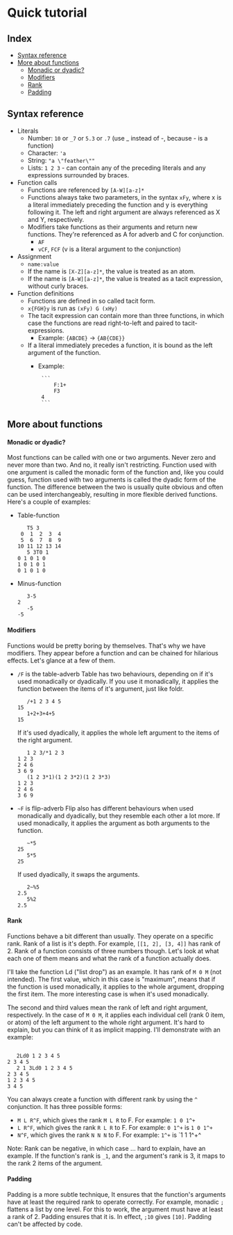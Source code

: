 # Quick tutorial
## Index
* [Syntax reference](#syntax-reference)
* [More about functions](#more-about-functions)
  * [Monadic or dyadic?](#monadic-or-dyadic)
  * [Modifiers](#modifiers)
  * [Rank](#rank)
  * [Padding](#padding)

## Syntax reference
* Literals
  * Number: `10` or `_7` or `5.3` or `.7` (use _ instead of -, because - is a function)
  * Character: `'a`
  * String: `"a \"feather\""`
  * Lists: `1 2 3` - can contain any of the preceding literals and any expressions surrounded by braces.
* Function calls
  * Functions are referenced by `[A-W][a-z]*`
  * Functions always take two parameters, in the syntax `xFy`, where x is a literal immediately preceding the function and y is everything following it. The left and right argument are always referenced as X and Y, respectively.
  * Modifiers take functions as their arguments and return new functions. They're referenced as A for adverb and C for conjunction.
    * `AF`
    * `vCF`, `FCF` (v is a literal argument to the conjunction)
* Assignment
  * `name:value`
  * If the name is `[X-Z][a-z]*`, the value is treated as an atom.
  * If the name is `[A-W][a-z]*`, the value is treated as a tacit expression, without curly braces.
* Function definitions
  * Functions are defined in so called tacit form.
  * `x{FGH}y` is run as `(xFy) G (xHy)`
  * The tacit expression can contain more than three functions, in which case the functions are read right-to-left and paired to tacit-expressions.
    * Example: `{ABCDE}` -> `{AB{CDE}}`
  * If a literal immediately precedes a function, it is bound as the left argument of the function.
    * Example:

           ```
               F:1+
               F3
           4
           ```

## More about functions
#### Monadic or dyadic?
Most functions can be called with one or two arguments. Never zero and never more than two. And no, it really isn't restricting. Function used with one argument is called the monadic form of the function and, like you could guess, function used with two arguments is called the dyadic form of the function. The difference between the two is usually quite obvious and often can be used interchangeably, resulting in more flexible derived functions. Here's a couple of examples:

* Table-function

    ```
       T5 3
     0  1  2  3  4 
     5  6  7  8  9 
    10 11 12 13 14 
       5 3T0 1
    0 1 0 1 0 
    1 0 1 0 1 
    0 1 0 1 0 
    ```

* Minus-function

    ```
       3-5
    2
       -5
    -5
    ```

#### Modifiers
Functions would be pretty boring by themselves. That's why we have modifiers. They appear before a function and can be chained for hilarious effects. Let's glance at a few of them.

* `/F` is the table-adverb
  Table has two behaviours, depending on if it's used monadically or dyadically. If you use it monadically, it applies the function between the items of it's argument, just like foldr.

    ```
       /+1 2 3 4 5
    15
       1+2+3+4+5
    15
    ```

  If it's used dyadically, it applies the whole left argument to the items of the right argument.

    ```
       1 2 3/*1 2 3
    1 2 3 
    2 4 6 
    3 6 9 
       (1 2 3*1)(1 2 3*2)(1 2 3*3)
    1 2 3 
    2 4 6 
    3 6 9 
    ```

* `~F` is flip-adverb
  Flip also has different behaviours when used monadically and dyadically, but they resemble each other a lot more. If used monadically, it applies the argument as both arguments to the function.

    ```
       ~*5
    25
       5*5
    25
    ```
  
  If used dyadically, it swaps the arguments.

    ```
       2~%5
    2.5
       5%2
    2.5
    ```

#### Rank
Functions behave a bit different than usually. They operate on a specific rank. Rank of a list is it's depth. For example, `[[1, 2], [3, 4]]` has rank of 2. Rank of a function consists of three numbers though. Let's look at what each one of them means and what the rank of a function actually does.

I'll take the function Ld ("list drop") as an example. It has rank of `M 0 M` (not intended). The first value, which in this case is "maximum", means that if the function is used monadically, it applies to the whole argument, dropping the first item. The more interesting case is when it's used monadically.

The second and third values mean the rank of left and right argument, respectively. In the case of `M 0 M`, it applies each individual cell (rank 0 item, or atom) of the left argument to the whole right argument. It's hard to explain, but you can think of it as implicit mapping. I'll demonstrate with an example:

```

   2Ld0 1 2 3 4 5
2 3 4 5 
   2 1 3Ld0 1 2 3 4 5
2 3 4 5 
1 2 3 4 5 
3 4 5 
```

You can always create a function with different rank by using the `^` conjunction. It has three possible forms:

* `M L R^F`, which gives the rank `M L R` to F. For example: `1 0 1^+`
* `L R^F`, which gives the rank `R L R` to F. For example: `0 1^+` is `1 0 1^+`
* `N^F`, which gives the rank `N N N` to F. For example: `1^+` is `1 1 1^+^

Note: Rank can be negative, in which case ... hard to explain, have an example. If the function's rank is `_1`, and the argument's rank is 3, it maps to the rank 2 items of the argument.

#### Padding
Padding is a more subtle technique, It ensures that the function's arguments have at least the required rank to operate correctly. For example, monadic `;` flattens a list by one level. For this to work, the argument must have at least a rank of 2. Padding ensures that it is. In effect, `;10` gives `[10]`. Padding can't be affected by code.


